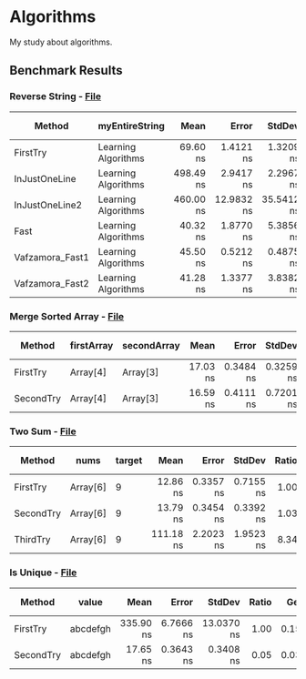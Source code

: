 # Algorithms

My study about algorithms.

## Benchmark Results

### Reverse String - [File](src/Algorithms/ArraysAndStrings/ReverseString.cs)

|          Method |      myEntireString |      Mean |      Error |     StdDev |    Median | Ratio | RatioSD |  Gen 0 | Gen 1 | Gen 2 | Allocated |
|---------------- |-------------------- |----------:|-----------:|-----------:|----------:|------:|--------:|-------:|------:|------:|----------:|
|        FirstTry | Learning Algorithms |  69.60 ns |  1.4121 ns |  1.3209 ns |  70.38 ns |  1.00 |    0.00 | 0.0418 |     - |     - |     176 B |
|   InJustOneLine | Learning Algorithms | 498.49 ns |  2.9417 ns |  2.2967 ns | 498.74 ns |  7.19 |    0.15 | 0.2012 |     - |     - |     848 B |
|  InJustOneLine2 | Learning Algorithms | 460.00 ns | 12.9832 ns | 35.5412 ns | 443.08 ns |  7.20 |    0.54 | 0.1020 |     - |     - |     432 B |
|            Fast | Learning Algorithms |  40.32 ns |  1.8770 ns |  5.3856 ns |  38.60 ns |  0.55 |    0.05 | 0.0305 |     - |     - |     128 B |
| Vafzamora_Fast1 | Learning Algorithms |  45.50 ns |  0.5212 ns |  0.4875 ns |  45.55 ns |  0.65 |    0.01 | 0.0305 |     - |     - |     128 B |
| Vafzamora_Fast2 | Learning Algorithms |  41.28 ns |  1.3377 ns |  3.8382 ns |  39.22 ns |  0.64 |    0.07 | 0.0305 |     - |     - |     128 B |

### Merge Sorted Array - [File](src/Algorithms/ArraysAndStrings/MergeSortedArray.cs)

|    Method | firstArray | secondArray |     Mean |     Error |    StdDev |   Median | Ratio | RatioSD |  Gen 0 | Gen 1 | Gen 2 | Allocated |
|---------- |----------- |------------ |---------:|----------:|----------:|---------:|------:|--------:|-------:|------:|------:|----------:|
|  FirstTry |   Array[4] |    Array[3] | 17.03 ns | 0.3484 ns | 0.3259 ns | 17.04 ns |  1.00 |    0.00 | 0.0133 |     - |     - |      56 B |
| SecondTry |   Array[4] |    Array[3] | 16.59 ns | 0.4111 ns | 0.7201 ns | 16.27 ns |  1.00 |    0.06 | 0.0133 |     - |     - |      56 B |

### Two Sum - [File](src/Algorithms/ArraysAndStrings/TwoSum.cs)

|    Method |     nums | target |      Mean |     Error |    StdDev | Ratio | RatioSD |  Gen 0 | Gen 1 | Gen 2 | Allocated |
|---------- |--------- |------- |----------:|----------:|----------:|------:|--------:|-------:|------:|------:|----------:|
|  FirstTry | Array[6] |      9 |  12.86 ns | 0.3357 ns | 0.7155 ns |  1.00 |    0.00 | 0.0076 |     - |     - |      32 B |
| SecondTry | Array[6] |      9 |  13.79 ns | 0.3454 ns | 0.3392 ns |  1.03 |    0.05 | 0.0076 |     - |     - |      32 B |
|  ThirdTry | Array[6] |      9 | 111.18 ns | 2.2023 ns | 1.9523 ns |  8.34 |    0.41 | 0.0533 |     - |     - |     224 B |

### Is Unique - [File](src/Algorithms/ArraysAndStrings/IsUnique.cs)

|    Method |    value |      Mean |     Error |     StdDev | Ratio |  Gen 0 | Gen 1 | Gen 2 | Allocated |
|---------- |--------- |----------:|----------:|-----------:|------:|-------:|------:|------:|----------:|
|  FirstTry | abcdefgh | 335.90 ns | 6.7666 ns | 13.0370 ns |  1.00 | 0.1578 |     - |     - |     664 B |
| SecondTry | abcdefgh |  17.65 ns | 0.3643 ns |  0.3408 ns |  0.05 | 0.0362 |     - |     - |     152 B |